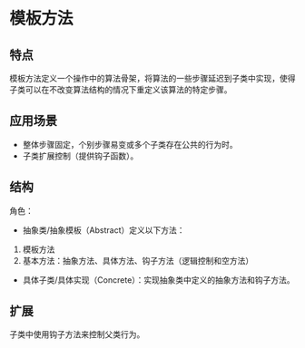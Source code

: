 # 模板方法
## 特点
模板方法定义一个操作中的算法骨架，将算法的一些步骤延迟到子类中实现，使得子类可以在不改变算法结构的情况下重定义该算法的特定步骤。

## 应用场景
- 整体步骤固定，个别步骤易变或多个子类存在公共的行为时。
- 子类扩展控制（提供钩子函数）。

## 结构
角色：
- 抽象类/抽象模板（Abstract）定义以下方法：
1. 模板方法
2. 基本方法：抽象方法、具体方法、钩子方法（逻辑控制和空方法）
- 具体子类/具体实现（Concrete）：实现抽象类中定义的抽象方法和钩子方法。

## 扩展
子类中使用钩子方法来控制父类行为。
